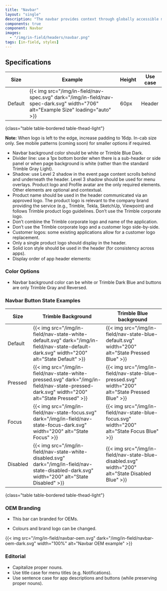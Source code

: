 ```yaml
---
title: "Navbar"
layout: "single"
description: "The navbar provides context through globally accessible menu options."
components: true
component: Navbar
images:
  - "/img/in-field/headers/navbar.png"
tags: [in-field, styles]
---
```


## Specifications

<!-- prettier-ignore-start -->
| Size    | Example                                                                                                                           | Height | Use case |
| ------- | --------------------------------------------------------------------------------------------------------------------------------- |--------|----------|
| Default | {{< img src="/img/in-field/nav-spec.svg" dark="/img/in-field/nav-spec-dark.svg" width="706" alt="Example Size" loading="auto" >}} | 60px   | Header   |
{class="table table-bordered table-thead-light"}
<!-- prettier-ignore-end -->

**Note:** When logo is left to the edge, increase padding to 16dp. In-cab size only. See mobile patterns (coming soon) for smaller options if required.

- Navbar background color should be white or Trimble Blue Dark.
- Divider line: use a 1px bottom border when there is a sub-header or side panel or when page background is white (rather than the standard Trimble Gray Light).
- Shadow: use Level 2 shadow in the event page content scrolls behind and underneath the header. Level 3 shadow should be used for menu overlays.
  Product logo and Profile avatar are the only required elements. Other elements are optional and contextual.
- Product name should be used in the header communicated via an approved logo. The product logo is relevant to the company brand providing the service (e.g., Trimble, Tekla, SketchUp, Viewpoint) and follows Trimble product logo guidelines.
  Don’t use the Trimble corporate logo.
- Don’t combine the Trimble corporate logo and name of the application.
- Don’t use the Trimble corporate logo and a customer logo side-by-side.
- Customer logos: some existing applications allow for a customer logo replacement.
- Only a single product logo should display in the header.
- Solid icon style should be used in the header (for consistency across apps).
- Display order of app header elements:

### Color Options

- Navbar background color can be white or Trimble Dark Blue and buttons are only Trimble Gray and Reversed.

### Navbar Button State Examples

<!-- prettier-ignore-start -->
| Size     | Trimble Background                                                                                    | Trimble Blue background |
| -------- | ----------------------------------------------------------------------------------------------------- |-------------------------|
| Default  | {{< img src="/img/in-field/nav-state-white-default.svg" dark="/img/in-field/nav-state-default-dark.svg" width="200" alt="State Default" >}}    | {{< img src="/img/in-field/nav-state-blue-default.svg" width="200" alt="State Pressed Blue" >}}  |
| Pressed  | {{< img src="/img/in-field/nav-state-white-pressed.svg" dark="/img/in-field/nav-state-pressed-dark.svg" width="200" alt="State Pressed" >}}    | {{< img src="/img/in-field/nav-state-blue-pressed.svg" width="200" alt="State Pressed Blue" >}}   |
| Focus    | {{< img src="/img/in-field/nav-state-focus.svg" dark="/img/in-field/nav-state-focus-dark.svg" width="200" alt="State Focus" >}}          | {{< img src="/img/in-field/nav-state-blue-focus.svg" width="200" alt="State Focus Blue" >}}       |
| Disabled | {{< img src="/img/in-field/nav-state-white-disabled.svg" dark="/img/in-field/nav-state-disabled-dark.svg" width="200" alt="State Disabled" >}} | {{< img src="/img/in-field/nav-state-blue-disabled.svg" width="200" alt="State Disabled Blue" >}} |
{class="table table-bordered table-thead-light"}
<!-- prettier-ignore-end -->

### OEM Branding

- This bar can branded for OEMs.

- Colours and brand logo can be changed.

{{< img src="/img/in-field/navbar-oem.svg" dark="/img/in-field/navbar-oem-dark.svg" width="100%" alt="Navbar OEM example" >}}

### Editorial

- Capitalize proper nouns.
- Use title case for menu titles (e.g. Notifications).
- Use sentence case for app descriptions and buttons (while preserving proper nouns).
